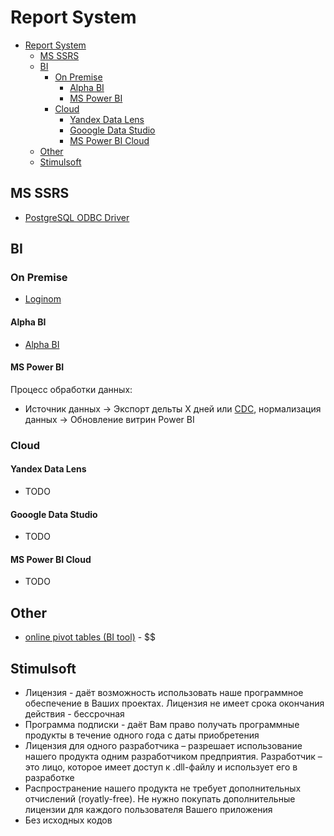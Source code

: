 # Report System

- [Report System](#report-system)
	- [MS SSRS](#ms-ssrs)
	- [BI](#bi)
		- [On Premise](#on-premise)
			- [Alpha BI](#alpha-bi)
			- [MS Power BI](#ms-power-bi)
		- [Cloud](#cloud)
			- [Yandex Data Lens](#yandex-data-lens)
			- [Gooogle Data Studio](#gooogle-data-studio)
			- [MS Power BI Cloud](#ms-power-bi-cloud)
	- [Other](#other)
	- [Stimulsoft](#stimulsoft)

## MS SSRS

- [PostgreSQL ODBC Driver](http://blog.i-m-code.com/2013/06/03/connect-ssrs-to-postgresql-database/)

## BI

### On Premise

- [Loginom](https://loginom.ru/platform)

#### Alpha BI

- [Alpha BI](https://bars-alpha.bi/)

#### MS Power BI

Процесс обработки данных:

- Источник данных -> Экспорт дельты Х дней или [CDC](../arch/system.class/cdc.md), нормализация данных -> Обновление витрин Power BI

### Cloud

#### Yandex Data Lens

- TODO

#### Gooogle Data Studio

- TODO

#### MS Power BI Cloud

- TODO

## Other

- [online pivot tables (BI tool)](https://www.seektable.com/) - $$

## Stimulsoft

- Лицензия - даёт возможность использовать наше программное обеспечение в Ваших проектах. Лицензия не имеет срока окончания действия - бессрочная
- Программа подписки - даёт Вам право получать программные продукты в течение одного года с даты приобретения
- Лицензия для одного разработчика – разрешает использование нашего продукта одним разработчиком предприятия. Разработчик – это лицо, которое имеет доступ к .dll-файлу и использует его в разработке
- Распространение нашего продукта не требует дополнительных отчислений (royatly-free). Не нужно покупать дополнительные лицензии для каждого пользователя Вашего приложения
- Без исходных кодов
